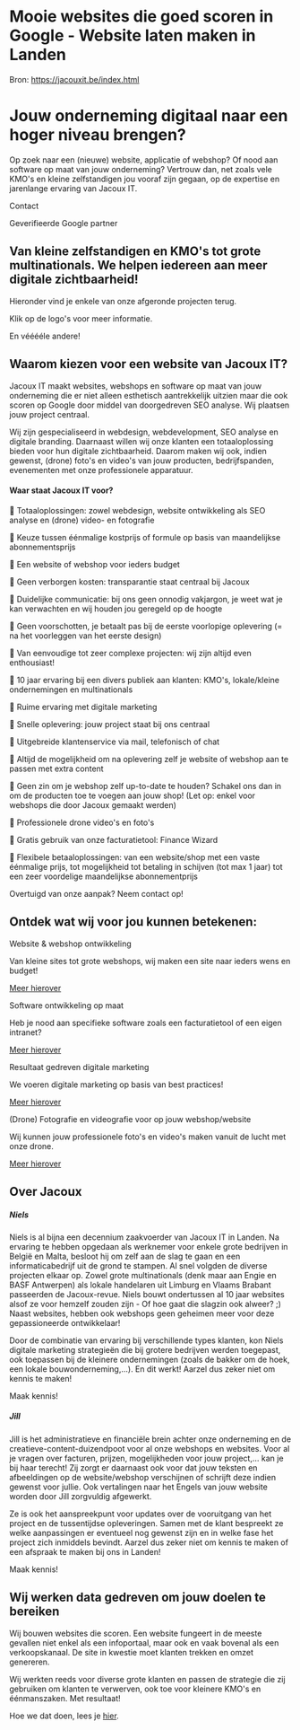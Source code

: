 # Mooie websites die goed scoren in Google - Website laten maken in Landen

Bron: https://jacouxit.be/index.html

# Jouw onderneming digitaal naar een hoger niveau brengen?

Op zoek naar een (nieuwe) website, applicatie of webshop? Of nood aan
software op maat van jouw onderneming? Vertrouw dan, net zoals vele KMO's en kleine zelfstandigen jou vooraf zijn gegaan, op de expertise en jarenlange ervaring van Jacoux IT.

Contact

Geverifieerde Google partner



## Van kleine zelfstandigen en KMO's tot grote multinationals. We helpen iedereen aan meer digitale zichtbaarheid!

  
Hieronder vind je enkele van onze afgeronde projecten terug.
  
Klik op de logo's voor meer informatie.

En vééééle andere!





## Waarom kiezen voor een website van Jacoux IT?

Jacoux IT maakt websites, webshops en software op maat
van jouw onderneming die er niet alleen esthetisch aantrekkelijk uitzien maar die
ook scoren op Google door middel van doorgedreven SEO analyse.
Wij plaatsen jouw project centraal.
  
  
Wij zijn gespecialiseerd in webdesign, webdevelopment, SEO analyse en digitale branding.
Daarnaast willen wij onze klanten een totaaloplossing bieden voor hun digitale zichtbaarheid.
Daarom maken wij ook, indien gewenst, (drone) foto's en video's van jouw producten, bedrijfspanden, evenementen met onze
professionele apparatuur.

#### Waar staat Jacoux IT voor?

🚀 Totaaloplossingen: zowel webdesign, website ontwikkeling als SEO analyse en (drone) video- en fotografie

🚀 Keuze tussen éénmalige kostprijs of formule op basis van maandelijkse abonnementsprijs

🚀 Een website of webshop voor ieders budget

🚀 Geen verborgen kosten: transparantie staat centraal bij Jacoux

🚀 Duidelijke communicatie: bij ons geen onnodig vakjargon, je weet wat je kan verwachten en wij houden jou geregeld op de hoogte

🚀 Geen voorschotten, je betaalt pas bij de eerste voorlopige oplevering (= na het voorleggen van het eerste design)

🚀 Van eenvoudige tot zeer complexe projecten: wij zijn altijd even enthousiast!

🚀 10 jaar ervaring bij een divers publiek aan klanten: KMO's, lokale/kleine ondernemingen en multinationals

🚀 Ruime ervaring met digitale marketing

🚀 Snelle oplevering: jouw project staat bij ons centraal

🚀 Uitgebreide klantenservice via mail, telefonisch of chat

🚀 Altijd de mogelijkheid om na oplevering zelf je website of webshop aan te passen met extra content

🚀 Geen zin om je webshop zelf up-to-date te houden? Schakel ons dan in om de producten toe te voegen aan jouw shop! (Let op: enkel voor webshops die door Jacoux gemaakt werden)

🚀 Professionele drone video's en foto's

🚀 Gratis gebruik van onze facturatietool: Finance Wizard

🚀 Flexibele betaaloplossingen: van een website/shop met een vaste éénmalige prijs, tot mogelijkheid tot betaling in schijven (tot max 1 jaar) tot een zeer voordelige maandelijkse abonnementprijs

Overtuigd van onze aanpak? Neem contact op!

## Ontdek wat wij voor jou kunnen betekenen:



Website & webshop ontwikkeling

Van kleine sites tot grote webshops, wij maken een site naar ieders wens en budget!

[Meer hierover](/diensten/website-ontwikkeling.html)

Software ontwikkeling op maat

Heb je nood aan specifieke software zoals een facturatietool of een eigen intranet?

[Meer hierover](/diensten/software-ontwikkeling.html)



Resultaat gedreven digitale marketing

We voeren digitale marketing op basis van best practices!

[Meer hierover](/diensten/digitale-marketing.html)



(Drone) Fotografie en videografie voor op jouw webshop/website

Wij kunnen jouw professionele foto's en video's maken vanuit de lucht met onze drone.

[Meer hierover](/diensten/Fotografie-en-drone-videografie.html)



## Over Jacoux

##### Niels

Niels is al bijna een decennium zaakvoerder van Jacoux IT in Landen. Na ervaring te hebben opgedaan als werknemer voor enkele grote bedrijven in België en Malta,
besloot hij om zelf aan de slag te gaan en een informaticabedrijf uit de grond te stampen.
Al snel volgden de diverse projecten elkaar op. Zowel grote multinationals (denk maar aan Engie en BASF Antwerpen) als lokale handelaren uit Limburg en Vlaams Brabant passeerden de Jacoux-revue.
Niels bouwt ondertussen al 10 jaar websites alsof ze voor hemzelf zouden zijn - Of hoe gaat die slagzin ook alweer? ;) Naast websites, hebben ook webshops geen geheimen
meer voor deze gepassioneerde ontwikkelaar!
  
  
Door de combinatie van ervaring bij verschillende types klanten, kon Niels digitale marketing strategieën die bij grotere bedrijven werden
toegepast, ook toepassen bij de kleinere ondernemingen (zoals de bakker om de hoek, een lokale bouwonderneming,...). En dit werkt!
Aarzel dus zeker niet om kennis te maken!

Maak kennis!
  
  

##### Jill

Jill is het administratieve en financiële brein achter onze onderneming en de creatieve-content-duizendpoot voor al
onze webshops en websites. Voor al je vragen over facturen, prijzen, mogelijkheden voor jouw project,... kan je bij haar terecht!
Zij zorgt er daarnaast ook voor dat jouw teksten en afbeeldingen op de website/webshop verschijnen of schrijft deze indien gewenst voor jullie.
Ook vertalingen naar het Engels van jouw website worden door Jill zorgvuldig afgewerkt.
  
  
Ze is ook het aanspreekpunt voor updates over de vooruitgang van het project en de tussentijdse opleveringen.
Samen met de klant bespreekt ze welke aanpassingen er eventueel nog gewenst zijn en in welke fase het project zich inmiddels bevindt.
Aarzel dus zeker niet om kennis te maken of een afspraak te maken bij ons in Landen!

Maak kennis!

## Wij werken data gedreven om jouw doelen te bereiken

Wij bouwen websites die scoren. Een website fungeert in de meeste gevallen niet enkel als een infoportaal,
maar ook
en vaak bovenal als een verkoopskanaal. De site in kwestie moet klanten trekken en omzet genereren.

Wij werkten reeds voor diverse grote klanten en passen de strategie die zij gebruiken om klanten te
verwerven, ook toe voor kleinere KMO's en éénmanszaken. Met resultaat!

Hoe we dat doen, lees je [hier](/blog/hoe-onze-site-scoort.html).